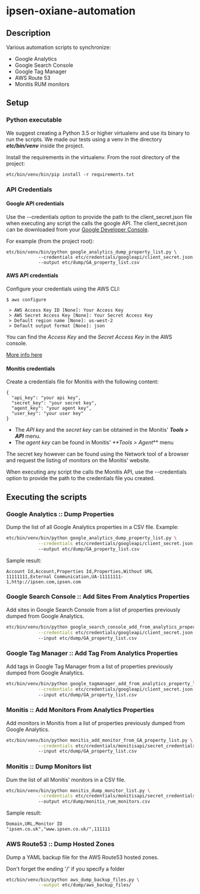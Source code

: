 # ipsen-oxiane-automation

## Description

Various automation scripts to synchronize:

- Google Analytics
- Google Search Console
- Google Tag Manager
- AWS Route 53
- Monitis RUM monitors

## Setup

### Python executable

We suggest creating a Python 3.5 or higher virtualenv and use its binary to run the scripts. We made our tests using
a venv in the directory **_etc/bin/venv_** inside the project.

Install the requirements in the virtualenv. From the root directory of the project:

```
etc/bin/venv/bin/pip install -r requirements.txt
```

### API Credentials

#### Google API credentials

Use the --credentials option to provide the path to the client_secret.json file
when executing any script the calls the google API. The client_secret.json can be downloaded from your
[Google Developer Console](https://console.developers.google.com/apis/dashboard "Developer Console").

For example (from the project root):

```
etc/bin/venv/bin/python google_analytics_dump_property_list.py \
            --credentials etc/credentials/googleapi/client_secret.json
            --output etc/dump/GA_property_list.csv
```

#### AWS API credentials

Configure your credentials using the AWS CLI:

```
$ aws configure

 > AWS Access Key ID [None]: Your Access Key
 > AWS Secret Access Key [None]: Your Secret Access Key
 > Default region name [None]: us-west-2
 > Default output format [None]: json
```

You can find the _Access Key_ and the _Secret Access Key_ in the AWS console.

[More info here](http://docs.aws.amazon.com/cli/latest/userguide/cli-chap-getting-started.html "AWS CLI")

#### Monitis credentials

Create a credentials file for Monitis with the following content:

```
{
  "api_key": "your api key",
  "secret_key": "your secret key",
  "agent_key": "your agent key",
  "user_key": "your user key"
}
```

- The _API key_ and the _secret key_ can be obtained in the Monitis' _**Tools > API**_ menu.
- The _agent key_ can be found in Monitis' _**Tools > Agent_** menu

The secret key however can be found using the Network tool of a browser and request the listing of
monitors on the Monitis' website.

When executing any script the calls the Monitis API, use the --credentials option to provide the path to the credentials file
you created.

## Executing the scripts

### Google Analytics :: Dump Properties

Dump the list of all Google Analytics properties in a CSV file. Example:

```bash
etc/bin/venv/bin/python google_analytics_dump_property_list.py \
            --credentials etc/credentials/googleapi/client_secret.json
            --output etc/dump/GA_property_list.csv
```

Sample result:

```csv
Account Id,Account,Properties Id,Properties,Without URL
11111111,External Communication,UA-11111111-1,http://ipsen.com,ipsen.com
```

### Google Search Console :: Add Sites From Analytics Properties

Add sites in Google Search Console from a list of properties previously dumped from
Google Analytics.

```bash
etc/bin/venv/bin/python google_search_console_add_from_analytics_property_list.py \
            --credentials etc/credentials/googleapi/client_secret.json
            --input etc/dump/GA_property_list.csv
```

### Google Tag Manager :: Add Tag From Analytics Properties

Add tags in Google Tag Manager from a list of properties previously dumped from
Google Analytics.

```bash
etc/bin/venv/bin/python google_tagmanager_add_from_analytics_property_list.py \
            --credentials etc/credentials/googleapi/client_secret.json
            --input etc/dump/GA_property_list.csv
```

### Monitis :: Add Monitors From Analytics Properties

Add monitors in Monitis from a list of properties previously dumped from
Google Analytics.

```bash
etc/bin/venv/bin/python monitis_add_monitor_from_GA_property_list.py \
            --credentials etc/credentials/monitisapi/secret_credentials.json
            --input etc/dump/GA_property_list.csv
```

### Monitis :: Dump Monitors list

Dum the list of all Monitis' monitors in a CSV file.

```bash
etc/bin/venv/bin/python monitis_dump_monitor_list.py \
            --credentials etc/credentials/monitisapi/secret_credentials.json
            --output etc/dump/monitis_rum_monitors.csv
```

Sample result:

```csv
Domain,URL,Monitor ID
"ipsen.co.uk","www.ipsen.co.uk/",111111
```

### AWS Route53 :: Dump Hosted Zones

Dump a YAML backup file for the AWS Route53 hosted zones.

Don't forget the ending '/' if you specify a folder

```bash
etc/bin/venv/bin/python aws_dump_backup_files.py \
            --output etc/dump/aws_backup_files/
```